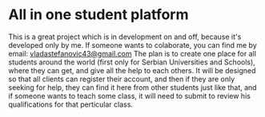 # All in one student platform
 This is a great project which is in development on and off, because it's developed only by me. If someone wants to colaborate, you can find me by email: vladastefanovic43@gmail.com
 The plan is to create one place for all students around the world (first only for Serbian Universities and Schools), where they can get, and give all the help to each others. It will be designed
 so that all clients can register their account, and then if they are only seeking for help, they can find it here from other students just like that, and if someone wants to teach some class, it will need to submit
 to review his qualifications for that perticular class.
